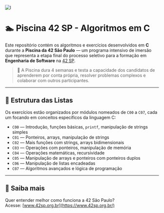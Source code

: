 ![l](https://github.com/user-attachments/assets/f80feefc-d737-4ab5-91dc-9fb3651dbf69)

# 🏊 Piscina 42 SP - Algoritmos em C

Este repositório contém os algoritmos e exercícios desenvolvidos em **C** durante a **Piscina da 42 São Paulo** — um programa intensivo de imersão que representa a etapa final do processo seletivo para a formação em **Engenharia de Software** na [42 SP](https://www.42sp.org.br/).

> 📌 A Piscina dura 4 semanas e testa a capacidade dos candidatos de aprenderem por conta própria, resolver problemas complexos e colaborar com outros participantes.

---

## 📂 Estrutura das Listas

Os exercícios estão organizados por módulos nomeados de `C00` a `C07`, cada um focando em conceitos específicos da linguagem C:

- `C00` — Introdução, funções básicas, `printf`, manipulação de strings simples  
- `C01` — Ponteiros, arrays, manipulação de strings  
- `C02` — Mais funções com strings, arrays bidimensionais  
- `C03` — Operações com ponteiros, manipulação de memória  
- `C04` — Operações matemáticas, recursividade  
- `C05` — Manipulação de arrays e ponteiros com ponteiros duplos  
- `C06` — Manipulação de listas encadeadas  
- `C07` — Algoritmos avançados e lógica de programação

---

## 🔗 Saiba mais

Quer entender melhor como funciona a 42 São Paulo?  
Acesse: [www.42sp.org.br](https://www.42sp.org.br/)
